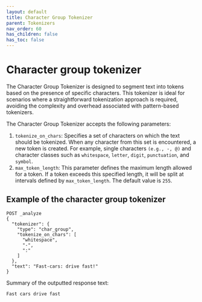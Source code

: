 ```yaml
---
layout: default
title: Character Group Tokenizer
parent: Tokenizers
nav_order: 60
has_children: false
has_toc: false
---
```


# Character group tokenizer

The Character Group Tokenizer is designed to segment text into tokens based on the presence of specific characters. This tokenizer is ideal for scenarios where a straightforward tokenization approach is required, avoiding the complexity and overhead associated with pattern-based tokenizers.

The Character Group Tokenizer accepts the following parameters:
1. `tokenize_on_chars`: Specifies a set of characters on which the text should be tokenized. When any character from this set is encountered, a new token is created. For example, single characters `(e.g., -, @)` and character classes such as `whitespace`, `letter`, `digit`, `punctuation`, and `symbol`.
4. `max_token_length`: This parameter defines the maximum length allowed for a token. If a token exceeds this specified length, it will be split at intervals defined by `max_token_length`. The default value is `255`.

## Example of the character group tokenizer
```
POST _analyze
{
  "tokenizer": {
    "type": "char_group",
    "tokenize_on_chars": [
      "whitespace",
      "-",
      ":"
    ]
  },
  "text": "Fast-cars: drive fast!"
}
```
Summary of the outputted response text:
```
Fast cars drive fast
```





